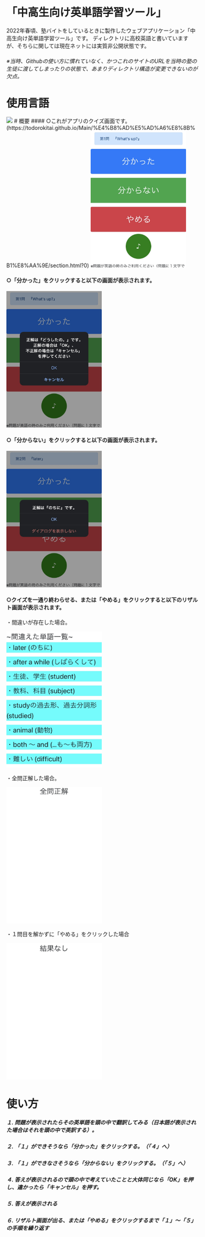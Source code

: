 # 「中高生向け英単語学習ツール」

2022年春頃、塾バイトをしているときに製作したウェブアプリケーション「中高生向け英単語学習ツール」です。
ディレクトリに高校英語と書いていますが、そちらに関しては現在ネットには実質非公開状態です。

###### ※当時、Githubの使い方に慣れていなく、かつこれのサイトのURLを当時の塾の生徒に渡してしまったりの状態で、あまりディレクトリ構造が変更できないのが欠点。

# 使用言語
<img src="https://skillicons.dev/icons?i=html,css,javascript">
# 概要
#### ○これがアプリのクイズ画面です。
(https://todorokitai.github.io/Main/%E4%B8%AD%E5%AD%A6%E8%8B%B1%E8%AA%9E/section.html?0)

<img src="png/デモ1.PNG" width="250px" height="358px">

#### ○「分かった」をクリックすると以下の画面が表示されます。

<img src="png/デモ2.PNG" width="250px" height="358px">

#### ○「分からない」をクリックすると以下の画面が表示されます。

<img src="png/デモ3.PNG" width="250px" height="358px">

#### ○クイズを一通り終わらせる、または「やめる」をクリックすると以下のリザルト画面が表示されます。
・間違いが存在した場合。

<img src="png/デモ4.PNG" width="250px" height="358px">

・全問正解した場合。

<img src="png/デモ5.PNG" width="250px" height="358px">

・１問目を解かずに「やめる」をクリックした場合

<img src="png/デモ6.PNG" width="250px" height="358px">

# 使い方
##### １. 問題が表示されたらその英単語を頭の中で翻訳してみる（日本語が表示された場合はそれを頭の中で英訳する）。
##### ２. 「１」ができそうなら「分かった」をクリックする。（「４」へ）
##### ３. 「１」ができなさそうなら「分からない」をクリックする。（「５」へ）
##### ４. 答えが表示されるので頭の中で考えていたことと大体同じなら「OK」を押し、違かったら「キャンセル」を押す。
##### ５. 答えが表示される
##### ６. リザルト画面が出る、または「やめる」をクリックするまで「１」〜「５」の手順を繰り返す
